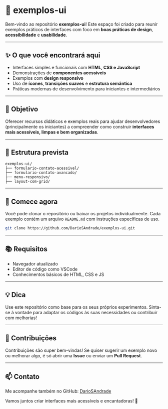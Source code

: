 # 🎨 exemplos-ui

Bem-vindo ao repositório **exemplos-ui**! Este espaço foi criado para reunir exemplos práticos de interfaces com foco em **boas práticas de design**, **acessibilidade** e **usabilidade**.

---

## ✨ O que você encontrará aqui

- Interfaces simples e funcionais com **HTML, CSS e JavaScript**
- Demonstrações de **componentes acessíveis**
- Exemplos com **design responsivo**
- Uso de **ícones**, **transições suaves** e **estrutura semântica**
- Práticas modernas de desenvolvimento para iniciantes e intermediários

---

## 🎯 Objetivo

Oferecer recursos didáticos e exemplos reais para ajudar desenvolvedores (principalmente os iniciantes) a compreender como construir **interfaces mais acessíveis, limpas e bem organizadas**.

---

## 📂 Estrutura prevista

```
exemplos-ui/
├── formulario-contato-acessivel/
├── formulario-contato-avancado/
├── menu-responsivo/
├── layout-com-grid/
```

---

## 🚀 Comece agora

Você pode clonar o repositório ou baixar os projetos individualmente. Cada exemplo contém um arquivo `README.md` com instruções específicas de uso.

```bash
git clone https://github.com/DarioSAndrade/exemplos-ui.git
```

---

## 📚 Requisitos

- Navegador atualizado
- Editor de código como VSCode
- Conhecimentos básicos de HTML, CSS e JS

---

## 💡 Dica

Use este repositório como base para os seus próprios experimentos. Sinta-se à vontade para adaptar os códigos às suas necessidades ou contribuir com melhorias!

---

## 🤝 Contribuições

Contribuições são super bem-vindas! Se quiser sugerir um exemplo novo ou melhorar algo, é só abrir uma **Issue** ou enviar um **Pull Request**.

---

## 📫 Contato

Me acompanhe também no GitHub: [DarioSAndrade](https://github.com/DarioSAndrade)

Vamos juntos criar interfaces mais acessíveis e encantadoras! 💜
